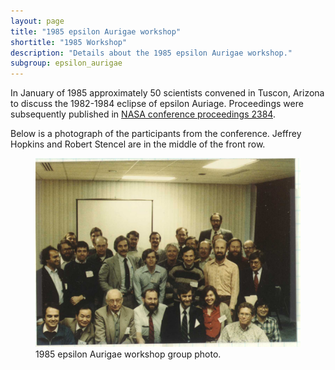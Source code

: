 ```yaml
---
layout: page
title: "1985 epsilon Aurigae workshop"
shortitle: "1985 Workshop"
description: "Details about the 1985 epsilon Aurigae workshop."
subgroup: epsilon_aurigae
---
```


In January of 1985 approximately 50 scientists convened in Tuscon, Arizona to discuss the 1982-1984 eclipse of epsilon Auriage. Proceedings were subsequently published in [NASA conference proceedings 2384](http://adsabs.harvard.edu/abs/1985eea..book.....S).

Below is a photograph of the participants from the conference. Jeffrey Hopkins and Robert Stencel are in the middle of the front row.

<figure>
    <img class="img-responsive thumbnail"
        src="files/workshop_1985.jpg"
        alt="1985 epsilon Aurigae image workshop group photo."/>
    <figcaption>1985 epsilon Aurigae workshop group photo.</figcaption>
</figure>

